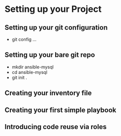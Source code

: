 Setting up your Project
=======================

Setting up your git configuration
---------------------------------
* git config ...

Setting up your bare git repo
-----------------------------
* mkdir ansible-mysql 
* cd ansible-mysql
* git init .

Creating your inventory file
----------------------------

Creating your first simple playbook
-----------------------------------

Introducing code reuse via roles
--------------------------------



